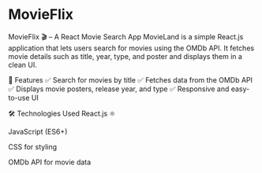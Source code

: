 # MovieFlix
MovieFlix 🎬 – A React Movie Search App
MovieLand is a simple React.js application that lets users search for movies using the OMDb API. It fetches movie details such as title, year, type, and poster and displays them in a clean UI.

🔹 Features
✅ Search for movies by title
✅ Fetches data from the OMDb API
✅ Displays movie posters, release year, and type
✅ Responsive and easy-to-use UI

🛠️ Technologies Used
React.js ⚛️

JavaScript (ES6+)

CSS for styling

OMDb API for movie data

